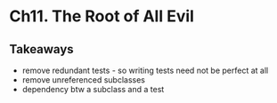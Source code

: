 # Ch11. The Root of All Evil

## Takeaways
- remove redundant tests - so writing tests need not be perfect at all
- remove unreferenced subclasses
- dependency btw a subclass and a test